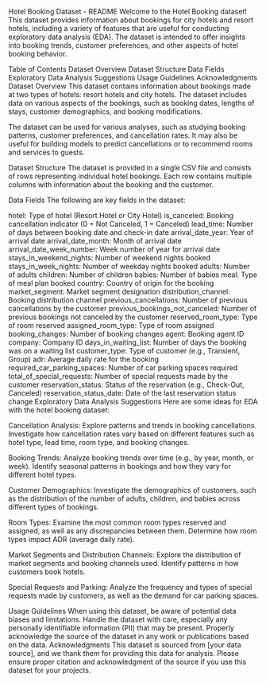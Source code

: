 Hotel Booking Dataset - README
Welcome to the Hotel Booking dataset! This dataset provides information about bookings for city hotels and resort hotels, including a variety of features that are useful for conducting exploratory data analysis (EDA). The dataset is intended to offer insights into booking trends, customer preferences, and other aspects of hotel booking behavior.

Table of Contents
Dataset Overview
Dataset Structure
Data Fields
Exploratory Data Analysis Suggestions
Usage Guidelines
Acknowledgments
Dataset Overview
This dataset contains information about bookings made at two types of hotels: resort hotels and city hotels. The dataset includes data on various aspects of the bookings, such as booking dates, lengths of stays, customer demographics, and booking modifications.

The dataset can be used for various analyses, such as studying booking patterns, customer preferences, and cancellation rates. It may also be useful for building models to predict cancellations or to recommend rooms and services to guests.

Dataset Structure
The dataset is provided in a single CSV file and consists of rows representing individual hotel bookings. Each row contains multiple columns with information about the booking and the customer.

Data Fields
The following are key fields in the dataset:

hotel: Type of hotel (Resort Hotel or City Hotel)
is_canceled: Booking cancellation indicator (0 = Not Canceled, 1 = Canceled)
lead_time: Number of days between booking date and check-in date
arrival_date_year: Year of arrival date
arrival_date_month: Month of arrival date
arrival_date_week_number: Week number of year for arrival date
stays_in_weekend_nights: Number of weekend nights booked
stays_in_week_nights: Number of weekday nights booked
adults: Number of adults
children: Number of children
babies: Number of babies
meal: Type of meal plan booked
country: Country of origin for the booking
market_segment: Market segment designation
distribution_channel: Booking distribution channel
previous_cancellations: Number of previous cancellations by the customer
previous_bookings_not_canceled: Number of previous bookings not canceled by the customer
reserved_room_type: Type of room reserved
assigned_room_type: Type of room assigned
booking_changes: Number of booking changes
agent: Booking agent ID
company: Company ID
days_in_waiting_list: Number of days the booking was on a waiting list
customer_type: Type of customer (e.g., Transient, Group)
adr: Average daily rate for the booking
required_car_parking_spaces: Number of car parking spaces required
total_of_special_requests: Number of special requests made by the customer
reservation_status: Status of the reservation (e.g., Check-Out, Canceled)
reservation_status_date: Date of the last reservation status change
Exploratory Data Analysis Suggestions
Here are some ideas for EDA with the hotel booking dataset:

Cancellation Analysis: Explore patterns and trends in booking cancellations. Investigate how cancellation rates vary based on different features such as hotel type, lead time, room type, and booking changes.

Booking Trends: Analyze booking trends over time (e.g., by year, month, or week). Identify seasonal patterns in bookings and how they vary for different hotel types.

Customer Demographics: Investigate the demographics of customers, such as the distribution of the number of adults, children, and babies across different types of bookings.

Room Types: Examine the most common room types reserved and assigned, as well as any discrepancies between them. Determine how room types impact ADR (average daily rate).

Market Segments and Distribution Channels: Explore the distribution of market segments and booking channels used. Identify patterns in how customers book hotels.

Special Requests and Parking: Analyze the frequency and types of special requests made by customers, as well as the demand for car parking spaces.

Usage Guidelines
When using this dataset, be aware of potential data biases and limitations.
Handle the dataset with care, especially any personally identifiable information (PII) that may be present.
Properly acknowledge the source of the dataset in any work or publications based on the data.
Acknowledgments
This dataset is sourced from [your data source], and we thank them for providing this data for analysis. Please ensure proper citation and acknowledgment of the source if you use this dataset for your projects.
